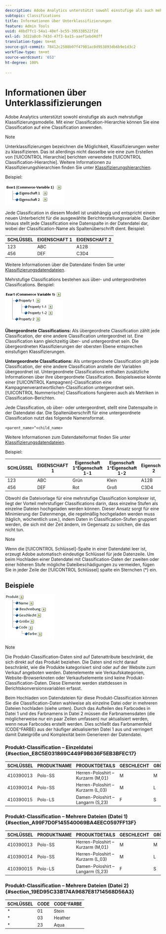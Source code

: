 ```yaml
---
description: Adobe Analytics unterstützt sowohl einstufige als auch mehrstufige Klassifizierungsmodelle. Mit einer Classification-Hierarchie können Sie eine Classification auf eine Classification anwenden.
subtopic: Classifications
title: Informationen über Unterklassifizierungen
feature: Admin Tools
uuid: 48bd7fc1-54a1-40ef-bc55-395338522f2d
exl-id: 3d22a8c0-743d-47f3-ba15-aaef1ebd4dff
translation-type: tm+mt
source-git-commit: 78412c2588b07f47981ac0d953893db6b9e1d3c2
workflow-type: tm+mt
source-wordcount: '653'
ht-degree: 100%

---
```


# Informationen über Unterklassifizierungen

Adobe Analytics unterstützt sowohl einstufige als auch mehrstufige Klassifizierungsmodelle. Mit einer Classification-Hierarchie können Sie eine Classification auf eine Classification anwenden.

>[!NOTE]
>
>Unterklassifizierungen bezeichnen die Möglichkeit, Klassifizierungen weiter zu klassifizieren. Das ist allerdings nicht dasselbe wie eine zum Erstellen von [!UICONTROL Hierarchie] berichten verwendete [!UICONTROL Classification-Hierarchie]. Weitere Informationen zu Klassifizierungshierarchien finden Sie unter [Klassifizierungshierarchien](/help/admin/admin/conversion-var-admin/classification-hierarchies.md).

Beispiel:

![](assets/single-level-popup-C.png)

Jede Classification in diesem Modell ist unabhängig und entspricht einem neuen Unterbericht für die ausgewählte Berichterstellungsvariable. Darüber hinaus stellt jede Classification eine Datenspalte in der Datendatei dar, wobei der Classification-Name als Spaltenüberschrift dient. Beispiel:

| SCHLÜSSEL | EIGENSCHAFT 1 | EIGENSCHAFT 2 |
|---|---|---|
| 123 | ABC | A12B |
| 456 | DEF | C3D4 |

Weitere Informationen über die Datendatei finden Sie unter  [Klassifizierungsdatendateien](/help/components/classifications/importer/c-saint-data-files.md).

Mehrstufige Classifications bestehen aus über- und untergeordneten Classifications. Beispiel:

![](assets/Multi-Level-Class-popup.png)

**Übergeordnete Classifications:** Als übergeordnete Classification zählt jede Classification, der eine andere Classification untergeordnet ist. Eine Classification kann gleichzeitig über- und untergeordnet sein. Die übergeordneten Klassifizierungen der obersten Ebene entsprechen einstufigen Klassifizierungen.

**Untergeordnete Classifications:** Als untergeordnete Classification gilt jede Classification, der eine andere Classification anstelle der Variablen übergeordnet ist. Untergeordnete Classifications enthalten zusätzliche Informationen über ihre übergeordnete Classification. Beispielsweise könnte einer [!UICONTROL Kampagnen]-Classification eine Kampagnenverantwortlichen-Classification untergeordnet sein. [!UICONTROL Nummerische] Classifications fungieren auch als Metriken in Classification-Berichten.

Jede Classification, ob über- oder untergeordnet, stellt eine Datenspalte in der Datendatei dar. Die Spaltenüberschrift für eine untergeordnete Classification nutzt das folgende Namensformat.

`<parent_name>^<child_name>`

Weitere Informationen zum Datendateiformat finden Sie unter [Klassifizierungsdatendateien](/help/components/classifications/importer/c-saint-data-files.md).

Beispiel:

| SCHLÜSSEL | EIGENSCHAFT 1 | Eigenschaft 1^Eigenschaft 1-1 | Eigenschaft 1^Eigenschaft 1-2 | Eigenschaft 2 |
|---|---|---|---|---|
| 123 | ABC | Grün | Klein | A12B |
| 456 | DEF | Rot | Groß | C3D4 |

Obwohl die Dateivorlage für eine mehrstufige Classification komplexer ist, liegt der Vorteil mehrstufiger Classifications darin, dass einzelne Stufen als einzelne Dateien hochgeladen werden können. Dieser Ansatz sorgt für eine Minimierung der Datenmenge, die regelmäßig hochgeladen werden muss (täglich, wöchentlich usw.), indem Daten in Classification-Stufen gruppiert werden, die sich mit der Zeit ändern, im Gegensatz zu solchen, die das nicht tun.

>[!NOTE]
>
>Wenn die [!UICONTROL Schlüssel]-Spalte in einer Datendatei leer ist, erzeugt Adobe automatisch eindeutige Schlüssel für jede Datenzeile. Um beim Hochladen einer Datendatei mit Classification-Daten der zweiten oder einer höheren Stufe mögliche Dateibeschädigungen zu vermeiden, fügen Sie in jeder Zeile der [!UICONTROL Schlüssel] spalte ein Sternchen (*) ein.

## Beispiele

![](assets/sample-product-classifications.png)

>[!NOTE]
>
>Die Produkt-Classification-Daten sind auf Datenattribute beschränkt, die sich direkt auf das Produkt beziehen. Die Daten sind nicht darauf beschränkt, wie die Produkte kategorisiert sind oder auf der Website zum Verkauf angeboten werden. Datenelemente wie Verkaufskategorien, Website-Browserknoten oder Verkaufselemente sind keine Produkt-Classification-Daten. Diese Elemente werden stattdessen in Berichtskonversionsvariablen erfasst.

Beim Hochladen von Datendateien für diese Produkt-Classification können Sie die Classification-Daten wahlweise als einzelne Datei oder in mehreren Dateien hochladen (siehe unten). Durch das Aufteilen des Farbcodes in Datei 1 und des Farbnamens in Datei 2 müssen die Farbnamensdaten (die möglicherweise nur ein paar Zeilen umfassen) nur aktualisiert werden, wenn neue Farbcodes erstellt werden. Dies schließt das Farbnamenfeld (CODE^FARBE) aus der häufiger aktualisierten Datei 1 aus und verringert damit Dateigröße und Komplexität beim Generieren der Datendatei.

### Produkt-Classification – Einzeldatei {#section_E8C5E031869C449F9B636F5EB3BFEC17}

| SCHLÜSSEL | PRODUKTNAME | PRODUKTDETAILS | GESCHLECHT | GRÖSSE | CODE | CODE^FARBE |
|---|---|---|---|---|---|---|
| 410390013 | Polo-SS | Herren-Poloshirt – Kurzarm (M,01) | M | M | 01 | Stein |
| 410390014 | Polo-SS | Herren-Poloshirt – Kurzarm (L,03) | M | L | 03 | Heather |
| 410390015 | Polo-LS | Damen-Poloshirt – Langarm (S,23) | F | S | 23 | Aqua |

### Produkt-Classification – Mehrere Dateien (Datei 1)  {#section_A99F7D0F145540069BA4EEC0597FF13F}

| SCHLÜSSEL | PRODUKTNAME | PRODUKTDETAILS | GESCHLECHT | GRÖSSE | CODE |
|---|---|---|---|---|---|
| 410390013 | Polo-SS | Herren-Poloshirt – Kurzarm (M,01) | M | M | 01 |
| 410390014 | Polo-SS | Herren-Poloshirt – Kurzarm (L,03) | M | L | 03 |
| 410390015 | Polo-LS | Damen-Poloshirt – Langarm (S,23) | F | S | 23 |

### Produkt-Classification – Mehrere Dateien (Datei 2)   {#section_19ED95C33B174A9687E81714568D56A3}

| SCHLÜSSEL | CODE | CODE^FARBE |
|---|---|---|
| * | 01 | Stein |
| * | 03 | Heather |
| * | 23 | Aqua |
